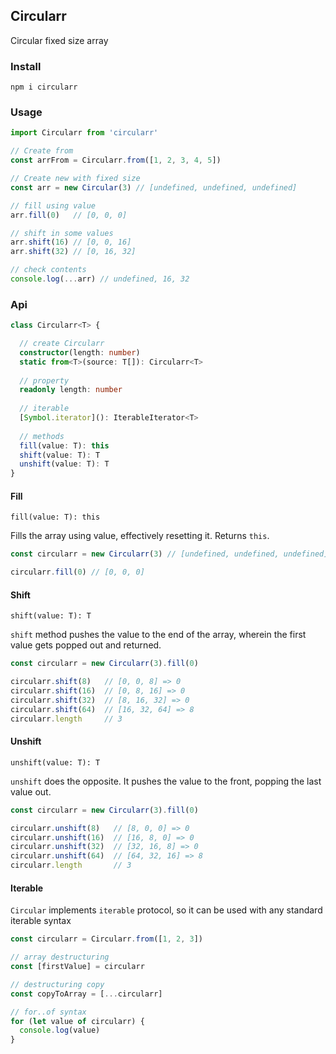 ## Circularr
Circular fixed size array

### Install
`npm i circularr`

### Usage
```js
import Circularr from 'circularr'

// Create from
const arrFrom = Circularr.from([1, 2, 3, 4, 5])

// Create new with fixed size
const arr = new Circular(3) // [undefined, undefined, undefined]

// fill using value
arr.fill(0)   // [0, 0, 0]

// shift in some values
arr.shift(16) // [0, 0, 16]
arr.shift(32) // [0, 16, 32]

// check contents
console.log(...arr) // undefined, 16, 32 
```

### Api
```ts
class Circularr<T> {

  // create Circularr
  constructor(length: number)
  static from<T>(source: T[]): Circularr<T>
  
  // property
  readonly length: number
  
  // iterable
  [Symbol.iterator](): IterableIterator<T>
  
  // methods
  fill(value: T): this
  shift(value: T): T
  unshift(value: T): T
}
```

#### Fill
`fill(value: T): this`

Fills the array using value, effectively resetting it. Returns `this`. 
```js
const circularr = new Circularr(3) // [undefined, undefined, undefined]

circularr.fill(0) // [0, 0, 0]
```

#### Shift
`shift(value: T): T`

`shift` method pushes the value to the end of the array, wherein the first value gets popped out and returned.
```js
const circularr = new Circularr(3).fill(0)

circularr.shift(8)   // [0, 0, 8] => 0
circularr.shift(16)  // [0, 8, 16] => 0
circularr.shift(32)  // [8, 16, 32] => 0
circularr.shift(64)  // [16, 32, 64] => 8
circularr.length     // 3
```
#### Unshift
`unshift(value: T): T`

`unshift` does the opposite. It pushes the value to the front, popping the last value out.
```js
const circularr = new Circularr(3).fill(0)

circularr.unshift(8)   // [8, 0, 0] => 0
circularr.unshift(16)  // [16, 8, 0] => 0
circularr.unshift(32)  // [32, 16, 8] => 0
circularr.unshift(64)  // [64, 32, 16] => 8
circularr.length       // 3
```

#### Iterable
`Circular` implements `iterable` protocol, so it can be used with any standard iterable syntax
```js
const circularr = Circularr.from([1, 2, 3])

// array destructuring
const [firstValue] = circularr

// destructuring copy
const copyToArray = [...circularr]

// for..of syntax
for (let value of circularr) {
  console.log(value)
}
```
